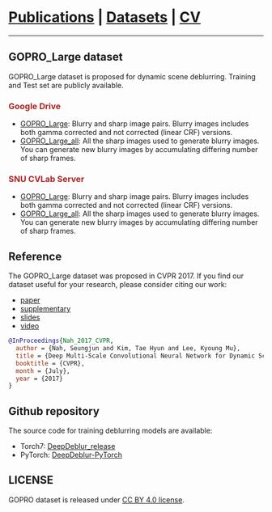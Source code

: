 # [Publications](../publications) | [Datasets](datasets) | [CV](../cv.pdf)
___

## GOPRO_Large dataset

GOPRO_Large dataset is proposed for dynamic scene deblurring.
Training and Test set are publicly available.

### <font color="FireBrick">Google Drive</font>

* [GOPRO_Large](https://drive.google.com/file/d/1y4wvPdOG3mojpFCHTqLgriexhbjoWVkK/view?usp=sharing): Blurry and sharp image pairs. Blurry images includes both gamma corrected and not corrected (linear CRF) versions.
* [GOPRO_Large_all](https://drive.google.com/file/d/1rJTmM9_mLCNzBUUhYIGldBYgup279E_f/view?usp=sharing): All the sharp images used to generate blurry images. You can generate new blurry images by accumulating differing number of sharp frames.

### <font color="FireBrick">SNU CVLab Server</font>

* [GOPRO_Large](http://data.cv.snu.ac.kr:8008/webdav/dataset/GOPRO/GOPRO_Large.zip): Blurry and sharp image pairs. Blurry images includes both gamma corrected and not corrected (linear CRF) versions.
* [GOPRO_Large_all](http://data.cv.snu.ac.kr:8008/webdav/dataset/GOPRO/GOPRO_Large_all.zip): All the sharp images used to generate blurry images. You can generate new blurry images by accumulating differing number of sharp frames.


## Reference

The GOPRO_Large dataset was proposed in CVPR 2017. If you find our dataset useful for your research, please consider citing our work:
* [paper](http://openaccess.thecvf.com/content_cvpr_2017/papers/Nah_Deep_Multi-Scale_Convolutional_CVPR_2017_paper.pdf)
* [supplementary](http://openaccess.thecvf.com/content_cvpr_2017/supplemental/Nah_Deep_Multi-Scale_Convolutional_2017_CVPR_supplemental.zip)
* [slides](https://drive.google.com/file/d/1sj7l2tGgJR-8wTyauvnSDGpiokjOzX_C/view?usp=sharing)
* [video](https://www.youtube.com/watch?v=L_YwOzRH28E&list=PLWTwxOOyqBYPh2xMPBMj-6L-CYRD48eAF)

```bibtex
@InProceedings{Nah_2017_CVPR,
  author = {Nah, Seungjun and Kim, Tae Hyun and Lee, Kyoung Mu},
  title = {Deep Multi-Scale Convolutional Neural Network for Dynamic Scene Deblurring},
  booktitle = {CVPR},
  month = {July},
  year = {2017}
}
```

## Github repository

The source code for training deblurring models are available:

* Torch7: [DeepDeblur_release](https://github.com/SeungjunNah/DeepDeblur_release)
* PyTorch: [DeepDeblur-PyTorch](https://github.com/SeungjunNah/DeepDeblur-PyTorch)

## LICENSE

GOPRO dataset is released under [CC BY 4.0 license](https://creativecommons.org/licenses/by/4.0/).
